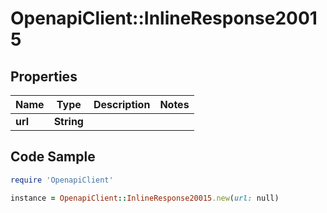# OpenapiClient::InlineResponse20015

## Properties

Name | Type | Description | Notes
------------ | ------------- | ------------- | -------------
**url** | **String** |  | 

## Code Sample

```ruby
require 'OpenapiClient'

instance = OpenapiClient::InlineResponse20015.new(url: null)
```



